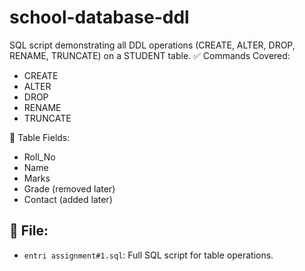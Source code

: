 # school-database-ddl
SQL script demonstrating all DDL operations (CREATE, ALTER, DROP, RENAME, TRUNCATE) on a STUDENT table.
✅ Commands Covered:
- CREATE
- ALTER
- DROP
- RENAME
- TRUNCATE

📄 Table Fields:
- Roll_No
- Name
- Marks
- Grade (removed later)
- Contact (added later)

## 📂 File:
- `entri assignment#1.sql`: Full SQL script for table operations.
